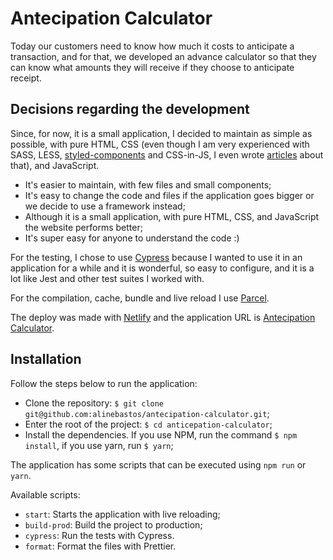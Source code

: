 # Antecipation Calculator

Today our customers need to know how much it costs to anticipate a transaction, and for that, we developed an advance calculator so that they can know what amounts they will receive if they choose to anticipate receipt.

## Decisions regarding the development

Since, for now, it is a small application, I decided to maintain as simple as possible, with pure HTML, CSS (even though I am very experienced with SASS, LESS, [styled-components](https://braziljs.org/blog/css-no-javascript-aprendendo-usar-styled-components/) and CSS-in-JS, I even wrote [articles](https://imasters.com.br/css/css-no-javascript-em-componentes-react-quais-vantagens-e-desvantagens) about that), and JavaScript.

- It's easier to maintain, with few files and small components;
- It's easy to change the code and files if the application goes bigger or we decide to use a framework instead;
- Although it is a small application, with pure HTML, CSS, and JavaScript the website performs better;
- It's super easy for anyone to understand the code :)

For the testing, I chose to use [Cypress](https://www.cypress.io/) because I wanted to use it in an application for a while and it is wonderful, so easy to configure, and it is a lot like Jest and other test suites I worked with.

For the compilation, cache, bundle and live reload I use [Parcel](https://parceljs.org/).

The deploy was made with [Netlify](https://www.netlify.com/) and the application URL is [Antecipation Calculator](https://blissful-blackwell-b15dde.netlify.app/).

## Installation

Follow the steps below to run the application:

- Clone the repository: `$ git clone git@github.com:alinebastos/antecipation-calculator.git`;
- Enter the root of the project: `$ cd anticepation-calculator`;
- Install the dependencies. If you use NPM, run the command `$ npm install`, if you use yarn, run `$ yarn`;

The application has some scripts that can be executed using `npm run` or `yarn`.

Available scripts:

- `start`: Starts the application with live reloading;
- `build-prod`: Build the project to production;
- `cypress`: Run the tests with Cypress.
- `format`: Format the files with Prettier.
